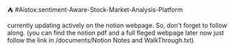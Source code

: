 ⛺ #Aistox:sentiment-Aware-Stock-Market-Analysis-Platform 

currently updating actively on the notion webpage. So, don't forget to follow along. 
(you can find the notion pdf and a full fleged webpage later now just follow the link in /documents/Notion Notes and WalkThrough.txt)
